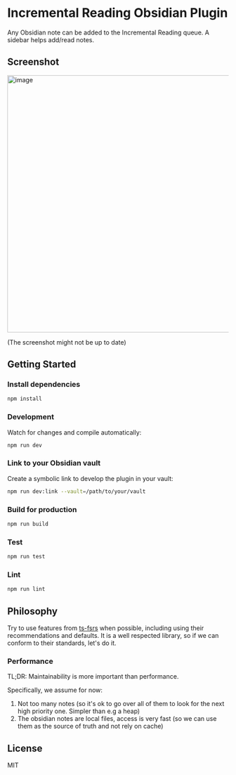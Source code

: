 # Incremental Reading Obsidian Plugin

Any Obsidian note can be added to the Incremental Reading queue. A sidebar helps add/read notes.

## Screenshot

<img width="1121" height="585" alt="image" src="https://github.com/user-attachments/assets/ffba8260-ccdf-43be-89c5-95b0b75c9706" />

(The screenshot might not be up to date)

## Getting Started

### Install dependencies

```sh
npm install
```

### Development

Watch for changes and compile automatically:

```sh
npm run dev
```

### Link to your Obsidian vault

Create a symbolic link to develop the plugin in your vault:

```sh
npm run dev:link --vault=/path/to/your/vault
```

### Build for production

```sh
npm run build
```

### Test

```sh
npm run test
```

### Lint

```sh
npm run lint
```

## Philosophy

Try to use features from [ts-fsrs](https://github.com/open-spaced-repetition/ts-fsrs) when possible, including using their recommendations and defaults. It is a well respected library, so if we can conform to their standards, let's do it.

### Performance

TL;DR: Maintainability is more important than performance.

Specifically, we assume for now:

1. Not too many notes (so it's ok to go over all of them to look for the next high priority one. Simpler than e.g a heap)
2. The obsidian notes are local files, access is very fast (so we can use them as the source of truth and not rely on cache)

## License

MIT
